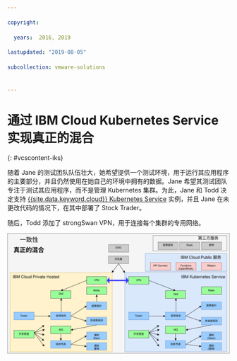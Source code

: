 ```yaml
---

copyright:

  years:  2016, 2019

lastupdated: "2019-08-05"

subcollection: vmware-solutions


---
```


# 通过 IBM Cloud Kubernetes Service 实现真正的混合
{: #vcscontent-iks}

随着 Jane 的测试团队队伍壮大，她希望提供一个测试环境，用于运行其应用程序的主要部分，并且仍然使用在她自己的环境中拥有的数据。Jane 希望其测试团队专注于测试其应用程序，而不是管理 Kubernetes 集群。为此，Jane 和 Todd 决定支持 [{{site.data.keyword.cloud}} Kubernetes Service](https://www.ibm.com/cloud/container-service) 实例，并且 Jane 在未更改代码的情况下，在其中部署了 Stock Trader。

随后，Todd 添加了 strongSwan VPN，用于连接每个集群的专用网络。

![作为真实混合应用程序的 Stock Trader](../../images/vcscontent-truehybrid.svg "作为真实混合应用程序的 Stock Trader")
